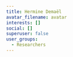 ```yaml
---
title: Hermine Demaël
avatar_filename: avatar
interests: []
social: []
superuser: false
user_groups:
  - Researchers
---
```

